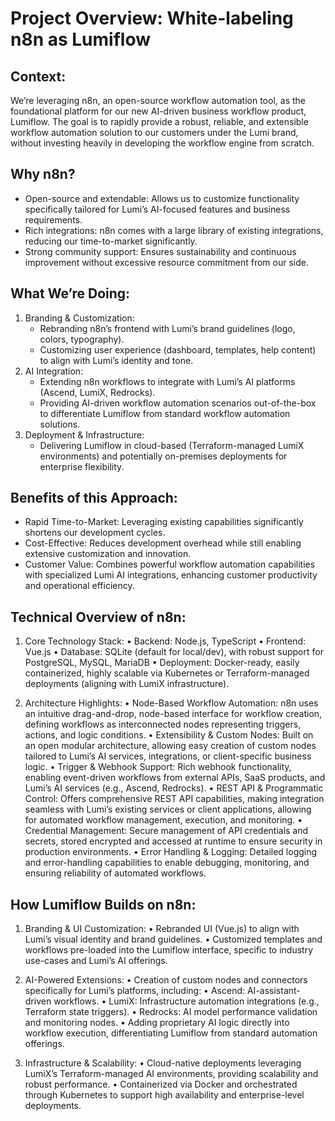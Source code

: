 # Project Overview: White-labeling n8n as Lumiflow

## Context:

We’re leveraging n8n, an open-source workflow automation tool, as the foundational platform for our new AI-driven business workflow product, Lumiflow. The goal is to rapidly provide a robust, reliable, and extensible workflow automation solution to our customers under the Lumi brand, without investing heavily in developing the workflow engine from scratch.

## Why n8n?

- Open-source and extendable: Allows us to customize functionality specifically tailored for Lumi’s AI-focused features and business requirements.
- Rich integrations: n8n comes with a large library of existing integrations, reducing our time-to-market significantly.
- Strong community support: Ensures sustainability and continuous improvement without excessive resource commitment from our side.

## What We’re Doing:

1. Branding & Customization:
    - Rebranding n8n’s frontend with Lumi’s brand guidelines (logo, colors, typography).
    - Customizing user experience (dashboard, templates, help content) to align with Lumi’s identity and tone.
2.	AI Integration:
    - Extending n8n workflows to integrate with Lumi’s AI platforms (Ascend, LumiX, Redrocks).
	- Providing AI-driven workflow automation scenarios out-of-the-box to differentiate Lumiflow from standard workflow automation solutions.
3.	Deployment & Infrastructure:
    - Delivering Lumiflow in cloud-based (Terraform-managed LumiX environments) and potentially on-premises deployments for enterprise flexibility.

## Benefits of this Approach:

- Rapid Time-to-Market: Leveraging existing capabilities significantly shortens our development cycles.
- Cost-Effective: Reduces development overhead while still enabling extensive customization and innovation.
- Customer Value: Combines powerful workflow automation capabilities with specialized Lumi AI integrations, enhancing customer productivity and operational efficiency.


## Technical Overview of n8n:

1. Core Technology Stack:
	•	Backend: Node.js, TypeScript
	•	Frontend: Vue.js
	•	Database: SQLite (default for local/dev), with robust support for PostgreSQL, MySQL, MariaDB
	•	Deployment: Docker-ready, easily containerized, highly scalable via Kubernetes or Terraform-managed deployments (aligning with LumiX infrastructure).

2. Architecture Highlights:
	•	Node-Based Workflow Automation:
n8n uses an intuitive drag-and-drop, node-based interface for workflow creation, defining workflows as interconnected nodes representing triggers, actions, and logic conditions.
	•	Extensibility & Custom Nodes:
Built on an open modular architecture, allowing easy creation of custom nodes tailored to Lumi’s AI services, integrations, or client-specific business logic.
	•	Trigger & Webhook Support:
Rich webhook functionality, enabling event-driven workflows from external APIs, SaaS products, and Lumi’s AI services (e.g., Ascend, Redrocks).
	•	REST API & Programmatic Control:
Offers comprehensive REST API capabilities, making integration seamless with Lumi’s existing services or client applications, allowing for automated workflow management, execution, and monitoring.
	•	Credential Management:
Secure management of API credentials and secrets, stored encrypted and accessed at runtime to ensure security in production environments.
	•	Error Handling & Logging:
Detailed logging and error-handling capabilities to enable debugging, monitoring, and ensuring reliability of automated workflows.


## How Lumiflow Builds on n8n:

1. Branding & UI Customization:
	•	Rebranded UI (Vue.js) to align with Lumi’s visual identity and brand guidelines.
	•	Customized templates and workflows pre-loaded into the Lumiflow interface, specific to industry use-cases and Lumi’s AI offerings.

2. AI-Powered Extensions:
	•	Creation of custom nodes and connectors specifically for Lumi’s platforms, including:
	•	Ascend: AI-assistant-driven workflows.
	•	LumiX: Infrastructure automation integrations (e.g., Terraform state triggers).
	•	Redrocks: AI model performance validation and monitoring nodes.
	•	Adding proprietary AI logic directly into workflow execution, differentiating Lumiflow from standard automation offerings.

3. Infrastructure & Scalability:
	•	Cloud-native deployments leveraging LumiX’s Terraform-managed AI environments, providing scalability and robust performance.
	•	Containerized via Docker and orchestrated through Kubernetes to support high availability and enterprise-level deployments.
